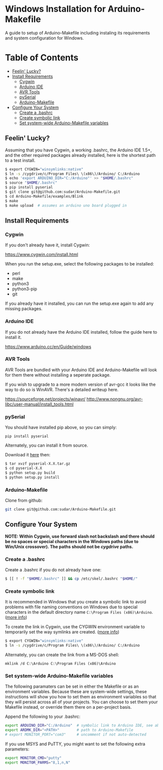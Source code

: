 # Windows Installation for Arduino-Makefile

A guide to setup of Arduino-Makefile including instaling its requirements and system configuration for Windows.

Table of Contents
=================
<!--- Created by [github-markdown-toc](https://github.com/ekalinin/github-markdown-toc.go) --->

  * [Feelin' Lucky?](#feelin-lucky)
  * [Install Requirements](#install-requirements)
    * [Cygwin](#cygwin)
    * [Arduino IDE](#arduino-ide)
    * [AVR Tools](#avr-tools)
    * [pySerial](#pyserial)
    * [Arduino\-Makefile](#arduino-makefile)
  * [Configure Your System](#configure-your-system)
    * [Create a \.bashrc](#create-a-bashrc)
    * [Create symbolic link](#create-symbolic-link)
    * [Set system\-wide Arduino\-Makefile variables](#set-system-wide-arduino-makefile-variables)


## Feelin' Lucky?

Assuming that you have Cygwin, a working .bashrc, the Arduino IDE 1.5+, and the other required packages already installed, here is the shortest path to a test install.

```sh
$ export CYGWIN="winsymlinks:native"
$ ln -s /cygdrive/c/Program Files\ \(x86\)/Arduino/ C:/Arduino
$ echo 'export ARDUINO_DIR="C:/Arduino"' >> "$HOME/.bashrc"
$ source "$HOME/.bashrc"
$ pip install pyserial
$ git clone git@github.com:sudar/Arduino-Makefile.git
$ cd Arduino-Makefile/examples/Blink
$ make
$ make upload  # assumes an arduino uno board plugged in
```

## Install Requirements

### Cygwin

If you don't already have it, install Cygwin:

https://www.cygwin.com/install.html

When you run the setup.exe, select the following packages to be installed:

  * perl
  * make
  * python3
  * python3-pip
  * git

If you already have it installed, you can run the setup.exe again to add any missing packages.

### Arduino IDE

If you do not already have the Arduino IDE installed, follow the guide here to install it.

https://www.arduino.cc/en/Guide/windows

### AVR Tools

AVR Tools are bundled with your Arduino IDE and Arduino-Makefile will look for them there without installing a seperate package.

If you wish to upgrade to a more modern version of avr-gcc it looks like the way to do so is WinAVR. There's a detailed writeup here.

https://sourceforge.net/projects/winavr/
http://www.nongnu.org/avr-libc/user-manual/install_tools.html


### pySerial

You should have installed pip above, so you can simply:

```
pip install pyserial
```

Alternately, you can install it from source.

Download it [here](https://pypi.python.org/pypi/pyserial) then:

```sh
$ tar xvzf pyserial-X.X.tar.gz
$ cd pyserial-X.X
$ python setup.py build
$ python setup.py install
```

### Arduino-Makefile

Clone from github:

```sh
git clone git@github.com:sudar/Arduino-Makefile.git
```

## Configure Your System

**NOTE: Within Cygwin, use forward slash not backslash and there should be no spaces or special characters in the Windows paths (due to Win/Unix crossover).  The paths should not be *cygdrive* paths.**

### Create a .bashrc

Create a .bashrc if you do not already have one:
```sh
$ [[ ! -f "$HOME/.bashrc" ]] && cp /etc/skel/.bashrc "$HOME/"
```

### Create symbolic link

It is recommended in Windows that you create a symbolic link to avoid problems with file naming conventions on Windows due to special characters in the default directory name `C:\Program Files (x86)\Arduino`.  ([more info](https://github.com/sudar/Arduino-Makefile/issues/94))

To create the link in Cygwin, use the CYGWIN environment variable to temporarily set the way symlinks are created. ([more info](https://www.cygwin.com/cygwin-ug-net/using-cygwinenv.html))
```sh
$ export CYGWIN="winsymlinks:native"
$ ln -s /cygdrive/c/Program Files\ \(x86\)/Arduino/ C:/Arduino
```

Alternately, you can create the link from a MS-DOS shell:
```dos
mklink /d C:\Arduino C:\Program Files (x86)\Arduino
```

### Set system-wide Arduino-Makefile variables

The following paramaters can be set in either the Makefile or as an environment variables. Because these are system-wide settings, these instructions will show you how to set them as environment variables so that they will persist across all of your projects. You can choose to set them your Makefile instead, or override them there on a per-project basis.

Append the following to your .bashrc:
```sh
export ARDUINO_DIR="C:/Arduino"  # symbolic link to Arduino IDE, see above
export ARDMK_DIR="<PATH>"        # path to Arduino-Makefile
# export MONITOR_PORT="com3"     # uncomment if not auto-detected
```

If you use MSYS and PuTTY, you might want to set the following extra parameters:

```sh
export MONITOR_CMD="putty"
export MONITOR_PARMS="8,1,n,N"
```
